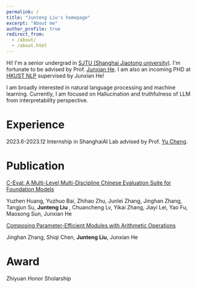 ```yaml
---
permalink: /
title: "Junteng Liu's homepage"
excerpt: "About me"
author_profile: true
redirect_from: 
  - /about/
  - /about.html
---
```


Hi! I'm a senior undergrad in [SJTU (Shanghai Jiaotong university)](https://en.sjtu.edu.cn/). I'm fortunate to be advised by Prof. [Junxian He](https://jxhe.github.io/).
I am also an incoming PHD at [HKUST NLP](https://github.com/hkust-nlp) supervised by Junxian He!


I am broadly interested in natural language processing and machine learning.  Currently, I am focused on Hallucination and truthfulness of LLM from interpretability perspective.

Experience
======
2023.6-2023.12 Internship in ShanghaiAI Lab advised by Prof. [Yu Cheng](https://ych133.github.io/).

Publication
======

[C-Eval: A Multi-Level Multi-Discipline Chinese Evaluation Suite for Foundation Models](https://arxiv.org/abs/2305.08322)

Yuzhen Huang, Yuzhuo Bai, Zhihao Zhu, Junlei Zhang, Jinghan Zhang, Tangjun Su, **Junteng Liu** , Chuancheng Lv, Yikai Zhang, Jiayi Lei, Yao Fu, Maosong Sun, Junxian He

[Composing Parameter-Efficient Modules with Arithmetic Operations](https://arxiv.org/abs/2306.14870)

Jinghan Zhang, Shiqi Chen, **Junteng Liu**, Junxian He

Award
======

Zhiyuan Honor Sholarship



